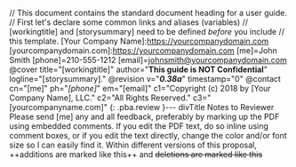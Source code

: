 // This document contains the standard document heading for a user guide.
// First let's declare some common links and aliases (variables)
// [workingtitle] and [storysummary] need to be defined *before* you include
// this template.
[Your Company Name]:https://yourcompanydomain.com
[yourcompanydomain.com]:https://yourcompanydomain.com
[me]=John Smith
[phone]=210-555-1212
[email]=johnsmith@yourcompanydomain.com
@cover title="[workingtitle]" author="**This guide is NOT Confidential**" logline="[storysummary]."
@revision v="***0.38a***" timestamp="0"
@contact cn="[me]" ph="*[phone]*" em="[email]" c1="Copyright (c) 2018 by [Your Company Name], LLC." c2="All Rights Reserved." c3="[yourcompanyname.com]"
{: .pba.review }--- divTitle Notes to Reviewer
    Please send [me] any and all feedback, preferably by marking up the PDF using embedded comments. If you edit the PDF text, do so inline using comment boxes, or if you edit the text directly, change the color and/or font size so I can easily find it. Within different versions of this proposal, ++additions are marked like this++ and ~~deletions are marked like this~~
